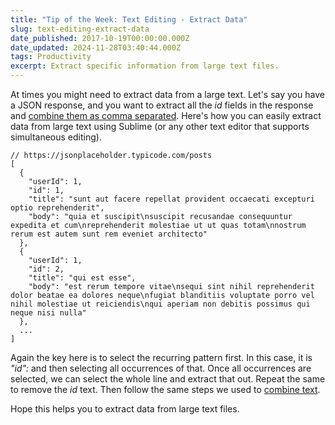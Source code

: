 ```yaml
---
title: "Tip of the Week: Text Editing - Extract Data"
slug: text-editing-extract-data
date_published: 2017-10-19T00:00:00.000Z
date_updated: 2024-11-28T03:40:44.000Z
tags: Productivity
excerpt: Extract specific information from large text files.
---
```


At times you might need to extract data from a large text. Let's say you have a JSON response, and you want to extract all the *id* fields in the response and [combine them as comma separated](__GHOST_URL__/blog/text-editing-split-or-combine-multiple-lines/). Here's how you can easily extract data from large text using Sublime (or any other text editor that supports simultaneous editing).

    // https://jsonplaceholder.typicode.com/posts
    [
      {
        "userId": 1,
        "id": 1,
        "title": "sunt aut facere repellat provident occaecati excepturi optio reprehenderit",
        "body": "quia et suscipit\nsuscipit recusandae consequuntur expedita et cum\nreprehenderit molestiae ut ut quas totam\nnostrum rerum est autem sunt rem eveniet architecto"
      },
      {
        "userId": 1,
        "id": 2,
        "title": "qui est esse",
        "body": "est rerum tempore vitae\nsequi sint nihil reprehenderit dolor beatae ea dolores neque\nfugiat blanditiis voluptate porro vel nihil molestiae ut reiciendis\nqui aperiam non debitis possimus qui neque nisi nulla"
      },
      ...
    ]
    

Again the key here is to select the recurring pattern first. In this case, it is *"id":* and then selecting all occurrences of that. Once all occurrences are selected, we can select the whole line and extract that out. Repeat the same to remove the *id* text. Then follow the same steps we used to [combine text](__GHOST_URL__/blog/text-editing-split-or-combine-multiple-lines/).

Hope this helps you to extract data from large text files.

